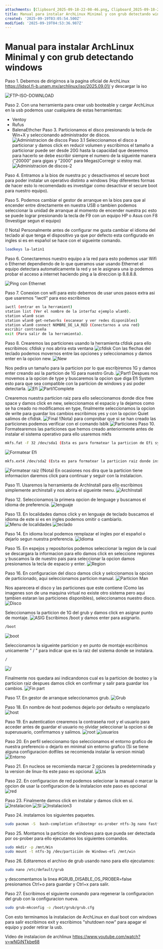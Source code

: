 ```yaml
---
attachments: [Clipboard_2025-09-18-22-08-46.png, Clipboard_2025-09-18-22-12-09.png, Clipboard_2025-09-18-22-21-23.png, Clipboard_2025-09-18-22-30-41.png, Clipboard_2025-09-18-22-42-39.png, Clipboard_2025-09-18-22-44-06.png, Clipboard_2025-09-18-22-45-51.png, Clipboard_2025-09-18-22-47-09.png, Clipboard_2025-09-18-22-47-46.png, Clipboard_2025-09-18-22-51-01.png, Clipboard_2025-09-18-23-06-15.png, Clipboard_2025-09-18-23-06-51.png, Clipboard_2025-09-18-23-13-05.png, Clipboard_2025-09-18-23-14-25.png, Clipboard_2025-09-18-23-16-14.png, Clipboard_2025-09-18-23-17-05.png, Clipboard_2025-09-18-23-18-09.png, Clipboard_2025-09-18-23-18-51.png, Clipboard_2025-09-18-23-19-53.png, Clipboard_2025-09-18-23-21-57.png, Clipboard_2025-09-18-23-23-13.png, Clipboard_2025-09-18-23-24-53.png, Clipboard_2025-09-18-23-25-51.png, Clipboard_2025-09-18-23-26-57.png, Clipboard_2025-09-18-23-27-51.png, Clipboard_2025-09-18-23-30-22.png, Clipboard_2025-09-18-23-31-02.png, Clipboard_2025-09-18-23-31-51.png, Clipboard_2025-09-18-23-33-03.png, Clipboard_2025-09-18-23-33-36.png, Clipboard_2025-09-18-23-35-48.png, Clipboard_2025-09-18-23-36-45.png, Clipboard_2025-09-18-23-37-43.png, Clipboard_2025-09-18-23-38-11.png, Clipboard_2025-09-18-23-38-46.png, Clipboard_2025-09-18-23-40-22.png]
title: Manual para instalar ArchLinux Minimal y con grub detectando windows
created: '2025-09-19T03:05:54.500Z'
modified: '2025-09-19T04:53:36.987Z'
---
```


# Manual para instalar ArchLinux Minimal y con grub detectando windows 

Paso 1. Debemos de dirigirnos a la pagina oficial de ArchLinux https://lidsol.fi-b.unam.mx/archlinux/iso/2025.09.01/ y descargar la iso 

![FTP-ISO-DOWNLOAD](@attachment/Clipboard_2025-09-18-22-08-46.png)

Paso 2. Con una herramienta para crear usb booteable y cargar ArchLinux en la usb podemos usar cualquiera de estas herramientas:
* Ventoy
* Rufus
* BalenaEthcher
Paso 3. Particionamos el disco presionando la tecla de Win+X y seleccionando administrador de discos.
![Administracion de discos](@attachment/Clipboard_2025-09-18-22-12-09.png)
Paso 3.1  Seleccionamos el disco a particionar y damos click en reducir volumen y escribimos el tamaño a particionar puede ser desde 20G hasta la capacidad que deseemos para hacerlo se debe escribir siempre el numero de la sigueinte manera ("20000" para gigas y "2000" para Megas)Corregir si estoy mal.
![Administracion de discos-2](@attachment/Clipboard_2025-09-18-22-21-23.png)

Paso 4. Entramos a la bios de nuestra pc y desactivamos el secure boot para poder instalar un operativo distinto a windows (Hay diferentes formas de hacer esto lo recomendado es investigar como desactivar el secure boot para nuestro equipo).

Paso 5. Podemos cambiar el gestor de arranque en la bios para que al encender entre directamente en nuestra USB o tambien podemos seleccionar la unidad de arranque al momento de encender nuestra pc esto se puede lograr presionando la tecla de F9 con un equipo HP o Asus con F8 (Investigar segun el equipo)

(! Nota) Personalmente antes de configurar me gusta cambiar el idioma del teclado al que tenga el dispositivo ya que por defecto esta configurado en ingles si es en español se hace con el sigueinte comando.
 `````bash
 loadkeys la-latin1
 `````

Paso 6. Conectaremos nuestro equipo a la red para esto podemos usar Wifi o Ethernet dependiendo de lo que queramos usar usando Ethernet el equipo detectara automaticamente la red y se le asignara una ip podemos probar el acceso a internet haciendo ping a la direccion ip 8.8.8.8.

![Ping con Ethernet](@attachment/Clipboard_2025-09-18-22-30-41.png)

Paso 7. Conexion con wifi para esto debemos de usar unos pasos extra asi que usaremos "iwctl" para eso escribimos 
```````bash
iwctl (entrar en la herramient)
station list (Ver el nombre de la interfaz ejemplo wlan0).
station wlan0 scan
station wlan0 get-networks (escanear y ver redes disponibles)
station wlan0 connect NOMBRE_DE_LA_RED (Conectarnos a una red)
escribir contraseña
exit (Para salir de la herramienta).
```````

Paso 8. Crearemos las particiones usando la herramienta cfdisk para ello escribimos:
cfdisk y nos abrira esta ventana 
![cfdisk](@attachment/Clipboard_2025-09-18-22-42-39.png)
Con las flechas del teclado podemos movernos entre las opciones y seleccionamos y damos enter en la opcion new.
![New](@attachment/Clipboard_2025-09-18-22-44-06.png)

Nos pedira un tamaño para la particion por lo que escribiremos 1G y damos enter creando asi la particion de 1G para nuestro Grub.
![Part1](@attachment/Clipboard_2025-09-18-22-45-51.png)
Despues nos movemos a la opcion de type y buscaremos la opcion que diga Efi System esto para que sea compatible con la particion de windows y asi poder detectarla.
![Efi](@attachment/Clipboard_2025-09-18-22-47-09.png)
![Parti1Complete](@attachment/Clipboard_2025-09-18-22-47-46.png)

Crearemos nuestra particion raiz para ello seleccionamos donde dice free space y damos click en new, seleccionamos el espacio y la dejamos como se ha creado no modificamos en type, finalmente seleccionamos la opcion de write para guardar los cambios escribimos yes y con la opcion Quiet salimos de cfidisk.
![Final](@attachment/Clipboard_2025-09-18-22-51-01.png)
!(Nota) para comprobar que si se han creado las particiones podemos verificar con el comando lsblk
![Particiones](@attachment/Clipboard_2025-09-18-23-06-51.png)
Paso 10. Formatearemos las particiones que hemos creado anteriormente antes de instalar el sistema operativo para ello usaremos mkfs

```````bash
mkfs.fat -F 32 /dev/sda1 (Esta es para formatear la particion de Efi system comprobar la ruta antes de formatear)
```````
![Formatear Efi](@attachment/Clipboard_2025-09-18-23-13-05.png)

```````bash
mkfs.ext4 /dev/sda2 (Esta es para formatear la particion raiz donde instalaremos linux compronar la ruta antes de formatear)
```````
![Formatear raiz](@attachment/Clipboard_2025-09-18-23-14-25.png)
(!Nota) En ocasiones nos dira que la particion tiene informacion daremos click para continuar y seguir con la instalacion.

Paso 11. Usaremos la herramienta de ArchInstall para ello escribimos simplemente archinstall y nos abrira el sigueinte menu.
![ArchInstall](@attachment/Clipboard_2025-09-18-23-16-14.png)

Paso 12. Seleccionamos la primera opcion de lenguage y buscamos el idioma de preferencia.
![lenguaje](@attachment/Clipboard_2025-09-18-23-17-05.png)

Paso 13. En localidades damos click y en lenguaje de teclado buscamos el idioma de este si es en ingles podemos omitir o cambiarlo.
![Menu de localidades](@attachment/Clipboard_2025-09-18-23-18-51.png)
![teclado](@attachment/Clipboard_2025-09-18-23-18-09.png)

Paso 14. En idioma local podemos remplazar el ingles por el español o dejarlo segun nuestra preferencia.
![Idioma](@attachment/Clipboard_2025-09-18-23-19-53.png)

Paso 15. En espejos y repositorios podemos seleccionar la region de la cual se descargara la informacion para ello damos click en seleccione regiones y buscamos la de nuestro pais para seleccionar la opcion damos presionamos la tecla de espacio y enter.
![Region](@attachment/Clipboard_2025-09-18-23-21-57.png)

Paso 16. En configuracion del disco damos click y selccionamos la opcion de particionado, aqui seleccionamos particion manual.
![Particion Man](@attachment/Clipboard_2025-09-18-23-23-13.png)

Nos aparecera el disco y las particiones que este contiene (Como las imagenes son de una maquina virtual no existe otro sistema pero aqui tambien estaran las particiones disponibles), seleccionamos nuestro disco.
![Disco](@attachment/Clipboard_2025-09-18-23-24-53.png)

Seleccionamos la particion de 1G del grub y damos click en asignar punto de montaje.
![ASIG](@attachment/Clipboard_2025-09-18-23-25-51.png)
Escribimos /boot y damos enter para asignarlo.
```````bash
/boot
```````
![boot](@attachment/Clipboard_2025-09-18-23-26-57.png)

Seleccionamos la sigueinte particion y en punto de montaje escribimos unicamente " / " para indicar que es la raiz del sistema donde se instalara.
```````bash
/
```````
![/](@attachment/Clipboard_2025-09-18-23-27-51.png)

Finalmente nos quedara asi indicandonos cual es la particion de booteo y la particion raiz despues damos click en confirmar y salir para guardar los cambios.
![Fin part](@attachment/Clipboard_2025-09-18-23-30-22.png)

Paso 17. En gestor de arranque seleccionamos grub.
![Grub](@attachment/Clipboard_2025-09-18-23-31-02.png)

Paso 18. En nombre de host podemos dejarlo por defaulto o remplazarlo 
![host](@attachment/Clipboard_2025-09-18-23-31-51.png)

Paso 19. En autentication crearemos la contraseña root y el usuario para acceder antes de guardar el usuario no olvidar seleccionar la opcion si de superusuario, confirmamos y salimos.
![root](@attachment/Clipboard_2025-09-18-23-33-03.png)
![usuarios](@attachment/Clipboard_2025-09-18-23-33-36.png)

Paso 20. En perfil seleccionamo tipo seleccionamos el entorno grafico de nuestra preferencio o dejarlo en minimal sin entorno grafico (Si se tiene alguna configuracion dotfiles se recomienda instalar la version minial)
![Entorno](@attachment/Clipboard_2025-09-18-23-35-48.png)

Paso 21. En nucleos se recomienda marcar 2 opciones la predeterminada y la version de linux-lts este paso es opcional.
![Lts](@attachment/Clipboard_2025-09-18-23-36-45.png)

Paso 22. En configuracion de red podemos selecionar la manual o marcar la opcion de usar la configuracion de la instalacion este paso es opcional 
![red](@attachment/Clipboard_2025-09-18-23-37-43.png)

Paso 23. Finalmente damos click en instalar y damos click en si.
![Instalacion](@attachment/Clipboard_2025-09-18-23-38-11.png)
![SI](@attachment/Clipboard_2025-09-18-23-38-46.png)
![Instalacion3](@attachment/Clipboard_2025-09-18-23-40-22.png)

Paso 24. instalamos los siguientes paquetes.
```````bash
sudo pacman -S  bash-completion efibootmgr os-prober ntfs-3g nano fastfetch lolcat git iwd 
```````
Paso 25. Montamos la particion de windows para que pueda ser detectada por os-prober para ello ejecutamos los siguientes comandos.
```````bash
sudo mkdir -p /mnt/Win
sudo mount -t ntfs-3g /dev/partición de Windows-efi /mnt/win
```````
Paso 26. Editaremos el archivo de grub usando nano para ello ejecutamos:
```````bash
sudo nano /etc/default/grub
```````
y descomentamos la linea #GRUB_DISABLE_OS_PROBER=false presionamos Ctrl+o para guardar y Ctrl+x para salir.

Paso 27. Escribimos el siguiente comando para regenerar la configuracion del grub con la configuracion nueva.
```````bash
sudo grub-mkconfig -o /boot/grub/grub.cfg
```````

Con esto terminamos la instalacion de ArchLinux en dual boot con windows para salir escribimos exit y escribimos "shutdown now" para apagar el equipo y poder retirar la usb.

Video de instalacion de archlinux 
https://www.youtube.com/watch?v=wNGiNTkbe68

